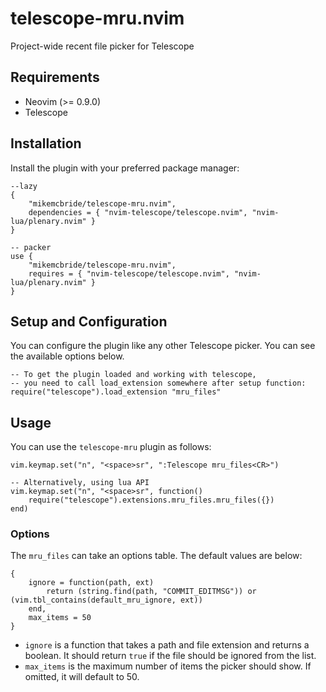# telescope-mru.nvim

Project-wide recent file picker for Telescope

## Requirements

- Neovim (>= 0.9.0)
- Telescope

## Installation

Install the plugin with your preferred package manager:

```
--lazy
{
    "mikemcbride/telescope-mru.nvim",
    dependencies = { "nvim-telescope/telescope.nvim", "nvim-lua/plenary.nvim" }
}

-- packer
use {
    "mikemcbride/telescope-mru.nvim",
    requires = { "nvim-telescope/telescope.nvim", "nvim-lua/plenary.nvim" }
}
```

## Setup and Configuration

You can configure the plugin like any other Telescope picker. You can see the available options below.

```
-- To get the plugin loaded and working with telescope,
-- you need to call load_extension somewhere after setup function:
require("telescope").load_extension "mru_files"
```

## Usage

You can use the `telescope-mru` plugin as follows:

```
vim.keymap.set("n", "<space>sr", ":Telescope mru_files<CR>")

-- Alternatively, using lua API
vim.keymap.set("n", "<space>sr", function()
	require("telescope").extensions.mru_files.mru_files({})
end)
```

### Options

The `mru_files` can take an options table. The default values are below:

```
{
    ignore = function(path, ext)
        return (string.find(path, "COMMIT_EDITMSG")) or (vim.tbl_contains(default_mru_ignore, ext))
    end,
    max_items = 50
}
```

- `ignore` is a function that takes a path and file extension and returns a boolean. It should return `true` if the file should be ignored from the list.
- `max_items` is the maximum number of items the picker should show. If omitted, it will default to 50.
